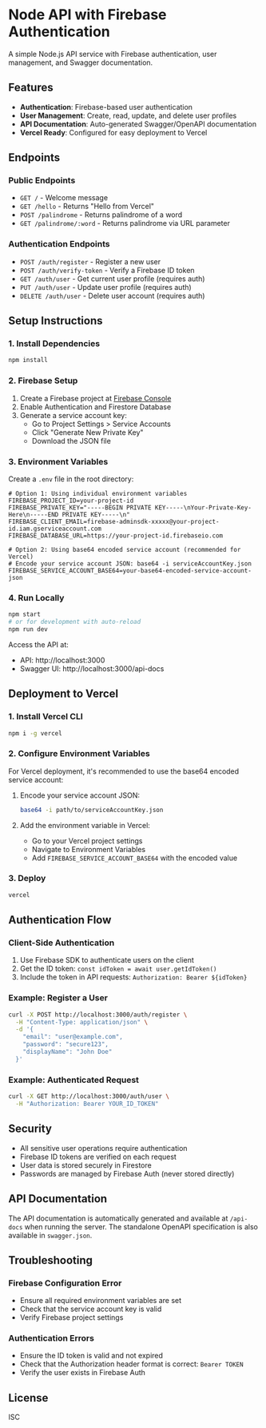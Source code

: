 # Node API with Firebase Authentication

A simple Node.js API service with Firebase authentication, user management, and Swagger documentation.

## Features

- **Authentication**: Firebase-based user authentication
- **User Management**: Create, read, update, and delete user profiles
- **API Documentation**: Auto-generated Swagger/OpenAPI documentation
- **Vercel Ready**: Configured for easy deployment to Vercel

## Endpoints

### Public Endpoints
- `GET /` - Welcome message
- `GET /hello` - Returns "Hello from Vercel"
- `POST /palindrome` - Returns palindrome of a word
- `GET /palindrome/:word` - Returns palindrome via URL parameter

### Authentication Endpoints
- `POST /auth/register` - Register a new user
- `POST /auth/verify-token` - Verify a Firebase ID token
- `GET /auth/user` - Get current user profile (requires auth)
- `PUT /auth/user` - Update user profile (requires auth)
- `DELETE /auth/user` - Delete user account (requires auth)

## Setup Instructions

### 1. Install Dependencies

```bash
npm install
```

### 2. Firebase Setup

1. Create a Firebase project at [Firebase Console](https://console.firebase.google.com)
2. Enable Authentication and Firestore Database
3. Generate a service account key:
   - Go to Project Settings > Service Accounts
   - Click "Generate New Private Key"
   - Download the JSON file

### 3. Environment Variables

Create a `.env` file in the root directory:

```env
# Option 1: Using individual environment variables
FIREBASE_PROJECT_ID=your-project-id
FIREBASE_PRIVATE_KEY="-----BEGIN PRIVATE KEY-----\nYour-Private-Key-Here\n-----END PRIVATE KEY-----\n"
FIREBASE_CLIENT_EMAIL=firebase-adminsdk-xxxxx@your-project-id.iam.gserviceaccount.com
FIREBASE_DATABASE_URL=https://your-project-id.firebaseio.com

# Option 2: Using base64 encoded service account (recommended for Vercel)
# Encode your service account JSON: base64 -i serviceAccountKey.json
FIREBASE_SERVICE_ACCOUNT_BASE64=your-base64-encoded-service-account-json
```

### 4. Run Locally

```bash
npm start
# or for development with auto-reload
npm run dev
```

Access the API at:
- API: http://localhost:3000
- Swagger UI: http://localhost:3000/api-docs

## Deployment to Vercel

### 1. Install Vercel CLI

```bash
npm i -g vercel
```

### 2. Configure Environment Variables

For Vercel deployment, it's recommended to use the base64 encoded service account:

1. Encode your service account JSON:
   ```bash
   base64 -i path/to/serviceAccountKey.json
   ```

2. Add the environment variable in Vercel:
   - Go to your Vercel project settings
   - Navigate to Environment Variables
   - Add `FIREBASE_SERVICE_ACCOUNT_BASE64` with the encoded value

### 3. Deploy

```bash
vercel
```

## Authentication Flow

### Client-Side Authentication

1. Use Firebase SDK to authenticate users on the client
2. Get the ID token: `const idToken = await user.getIdToken()`
3. Include the token in API requests: `Authorization: Bearer ${idToken}`

### Example: Register a User

```bash
curl -X POST http://localhost:3000/auth/register \
  -H "Content-Type: application/json" \
  -d '{
    "email": "user@example.com",
    "password": "secure123",
    "displayName": "John Doe"
  }'
```

### Example: Authenticated Request

```bash
curl -X GET http://localhost:3000/auth/user \
  -H "Authorization: Bearer YOUR_ID_TOKEN"
```

## Security

- All sensitive user operations require authentication
- Firebase ID tokens are verified on each request
- User data is stored securely in Firestore
- Passwords are managed by Firebase Auth (never stored directly)

## API Documentation

The API documentation is automatically generated and available at `/api-docs` when running the server. The standalone OpenAPI specification is also available in `swagger.json`.

## Troubleshooting

### Firebase Configuration Error
- Ensure all required environment variables are set
- Check that the service account key is valid
- Verify Firebase project settings

### Authentication Errors
- Ensure the ID token is valid and not expired
- Check that the Authorization header format is correct: `Bearer TOKEN`
- Verify the user exists in Firebase Auth

## License

ISC 